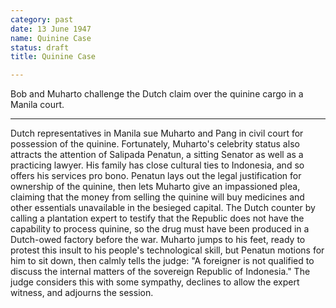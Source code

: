 ```yaml
---
category: past
date: 13 June 1947
name: Quinine Case
status: draft
title: Quinine Case

---
```

Bob and Muharto challenge the Dutch claim over the quinine cargo in a Manila court.

------

Dutch representatives in Manila sue Muharto and Pang in
civil court for possession of the quinine. Fortunately, Muharto's
celebrity status also attracts the attention of Salipada Penatun, a
sitting Senator as well as a practicing lawyer. His family has close
cultural ties to Indonesia, and so offers his services pro bono. Penatun lays out the legal
justification for ownership of the quinine, then lets Muharto give an
impassioned plea, claiming that the money from selling the quinine will
buy medicines and other essentials unavailable in the besieged capital.
The Dutch counter by calling a plantation expert to testify that the
Republic does not have the capability to process quinine, so the drug
must have been produced in a Dutch-owed factory before the war. Muharto
jumps to his feet, ready to protest this insult to his people's
technological skill, but Penatun motions for him to sit down, then
calmly tells the judge: "A foreigner is not qualified to discuss the
internal matters of the sovereign Republic of Indonesia." The judge
considers this with some sympathy, declines to allow the expert witness,
and adjourns the session.
